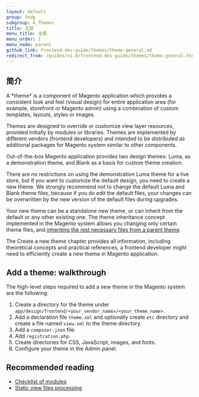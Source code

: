 ```yaml
---
layout: default
group: fedg
subgroup: A_Themes
title: 主题
menu_title: 主题
menu_order: 1
menu_node: parent
github_link: frontend-dev-guide/themes/theme-general.md
redirect_from: /guides/v1.0/frontend-dev-guide/themes/theme-general.html
---
```


<h2 id="theme-gen-overview">简介</h2>
A *theme* is a component of Magento application which provides a consistent look and feel (visual design) for entire application area (for example, storefront or Magento admin) using a combination of custom templates, layouts, styles or images.

Themes are designed to override or customize view layer resources, provided initially by modules or libraries.<!--ADDLINK to Fallback--> Themes are implemented by different vendors (frontend developers) and intended to be distributed as additional packages for Magento system similar to other components.

Out-of-the-box Magento application provides two design themes: Luma, as a demonstration theme, and Blank as a basis for custom theme creation.

There are no restrictions on using the demonstration Luma theme for a live store, but if you want to customize the default design, you need to create a new theme. We strongly recommend not to change the default Luma and Blank theme files, because if you do edit the default files, your changes can be overwritten by the new version of the default files during upgrades.

Your new theme can be a standalone new theme, or can inherit from the default or any other existing one. The theme inheritance concept implemented in the Magento system allows you changing only certain theme files, and <a href="{{site.gdeurl}}frontend-dev-guide/themes/theme-inherit.html">inheriting the rest necessary files from a parent theme</a>. 

The Create a new theme chapter provides all information, including theoretical concepts and practical references, a frontend developer might need to efficiently create a new theme in Magento application.

<h2 id="theme-gen-walkthrough">Add a theme: walkthrough</h2>
The high-level steps required to add a new theme in the Magento system are the following:

1. Create a directory for the theme under `app/design/frontend/<your_vendor_name>/<your_theme_name>`.
2. Add a declaration file `theme.xml` and optionally create `etc` directory and create a file named `view.xml` to the theme directory.
3. Add a `composer.json` file.
4. Add `registration.php`.
3. Create directories for CSS, JavaScript, images, and fonts.
4. Configure your theme in the Admin panel.

<h2 id="theme-gen-read">Recommended reading</h2>

* <a href="{{ site.mage2000url }}app/code/Magento" target="_blank">Checklist of modules</a>
* <a href="{{site.gdeurl}}architecture/view/static-process.html" target="_blank">Static view files processing</a>
